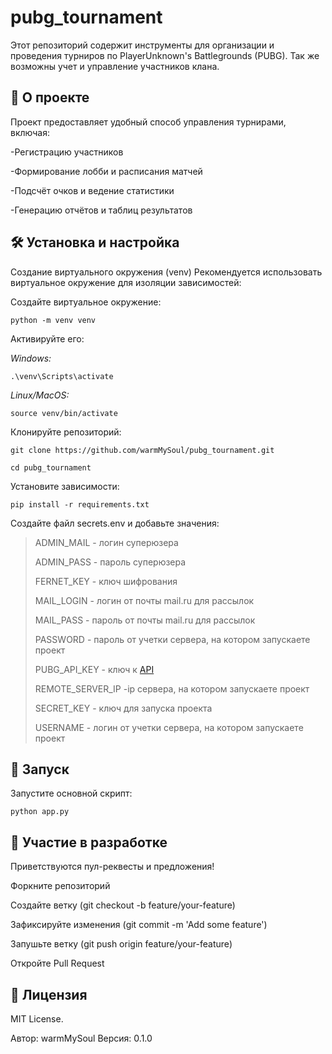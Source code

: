 # pubg_tournament
Этот репозиторий содержит инструменты для организации и проведения турниров по PlayerUnknown's Battlegrounds (PUBG).
Так же возможны учет и управление участников клана.

## 📌 О проекте
Проект предоставляет удобный способ управления турнирами, включая:

-Регистрацию участников

-Формирование лобби и расписания матчей

-Подсчёт очков и ведение статистики

-Генерацию отчётов и таблиц результатов

## 🛠 Установка и настройка
Создание виртуального окружения (venv)
Рекомендуется использовать виртуальное окружение для изоляции зависимостей:

Создайте виртуальное окружение:

```python -m venv venv```

Активируйте его:

*Windows:*

```.\venv\Scripts\activate```

*Linux/MacOS:*

```source venv/bin/activate```

Клонируйте репозиторий:

```git clone https://github.com/warmMySoul/pubg_tournament.git```

```cd pubg_tournament```

Установите зависимости:

```pip install -r requirements.txt```

Создайте файл secrets.env и добавьте значения:

>ADMIN_MAIL - логин суперюзера
>
>ADMIN_PASS - пароль суперюзера
>
>FERNET_KEY - ключ шифрования
>
>MAIL_LOGIN - логин от почты mail.ru для рассылок
>
>MAIL_PASS - пароль от почты mail.ru для рассылок
>
>PASSWORD - пароль от учетки сервера, на котором запускаете проект
>
>PUBG_API_KEY - ключ к [API](https://documentation.pubg.com/en/api-keys.html)
>
>REMOTE_SERVER_IP -ip сервера, на котором запускаете проект
>
>SECRET_KEY - ключ для запуска проекта 
>
>USERNAME - логин от учетки сервера, на котором запускаете проект

## 🚀 Запуск
Запустите основной скрипт:

```python app.py```

## 🤝 Участие в разработке
Приветствуются пул-реквесты и предложения!

Форкните репозиторий

Создайте ветку (git checkout -b feature/your-feature)

Зафиксируйте изменения (git commit -m 'Add some feature')

Запушьте ветку (git push origin feature/your-feature)

Откройте Pull Request

## 📜 Лицензия
MIT License.

Автор: warmMySoul
Версия: 0.1.0
